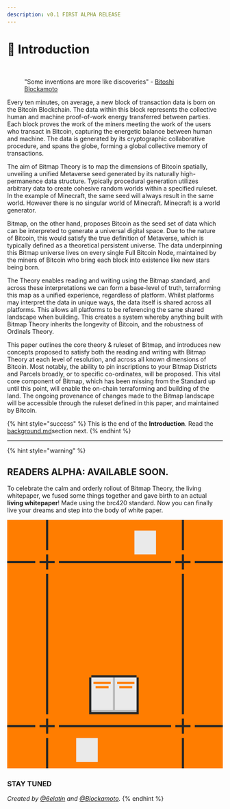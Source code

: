 ```yaml
---
description: v0.1 FIRST ALPHA RELEASE
---
```


# 📄 Introduction

<figure><img src="../../.gitbook/assets/BitmapTheoryImage.png" alt=""><figcaption><p>"Some inventions are more like discoveries" - <a href="https://twitter.com/blockamoto">Bitoshi Blockamoto</a></p></figcaption></figure>

Every ten minutes, on average, a new block of transaction data is born on the Bitcoin Blockchain. The data within this block represents the collective human and machine proof-of-work energy transferred between parties. Each block proves the work of the miners meeting the work of the users who transact in Bitcoin, capturing the energetic balance between human and machine. The data is generated by its cryptographic collaborative procedure, and spans the globe, forming a global collective memory of transactions.

The aim of Bitmap Theory is to map the dimensions of Bitcoin spatially, unveiling a unified Metaverse seed generated by its naturally high-permanence data structure. Typically procedural generation utilizes arbitrary data to create cohesive random worlds within a specified ruleset. In the example of Minecraft, the same seed will always result in the same world. However there is no singular world of Minecraft. Minecraft is a world generator.

Bitmap, on the other hand, proposes Bitcoin as the seed set of data which can be interpreted to generate a universal digital space. Due to the nature of Bitcoin, this would satisfy the true definition of Metaverse, which is typically defined as a theoretical persistent universe. The data underpinning this Bitmap universe lives on every single Full Bitcoin Node, maintained by the miners of Bitcoin who bring each block into existence like new stars being born.

The Theory enables reading and writing using the Bitmap standard, and across these interpretations we can form a base-level of truth, terraforming this map as a unified experience, regardless of platform. Whilst platforms may interpret the data in unique ways, the data itself is shared across all platforms. This allows all platforms to be referencing the same shared landscape when building. This creates a system whereby anything built with Bitmap Theory inherits the longevity of Bitcoin, and the robustness of Ordinals Theory.

This paper outlines the core theory & ruleset of Bitmap, and introduces new concepts proposed to satisfy both the reading and writing with Bitmap Theory at each level of resolution, and across all known dimensions of Bitcoin. Most notably, the ability to pin inscriptions to your Bitmap Districts and Parcels broadly, or to specific co-ordinates, will be proposed. This vital core component of Bitmap, which has been missing from the Standard up until this point, will enable the on-chain terraforming and building of the land. The ongoing provenance of changes made to the Bitmap landscape will be accessible through the ruleset defined in this paper, and maintained by Bitcoin.

{% hint style="success" %}
This is the end of the **Introduction**. Read the [background.md](background.md "mention")section next.
{% endhint %}

***

{% hint style="warning" %}
## READERS ALPHA: AVAILABLE SOON.

To celebrate the calm and orderly rollout of Bitmap Theory, the living whitepaper, we fused some things together and gave birth to an actual **living whitepaper**! Made using the brc420 standard. Now you can finally live your dreams and step into the body of white paper.

![](../../.gitbook/assets/WhitepaperHQ.gif)

### STAY TUNED

_Created by_ [_@6elatin_](https://twitter.com/6elatin) _and_ [_@Blockamoto_](https://twitter.com/blockamoto)_._
{% endhint %}

